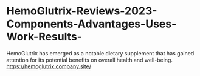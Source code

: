 # HemoGlutrix-Reviews-2023-Components-Advantages-Uses-Work-Results-
HemoGlutrix has emerged as a notable dietary supplement that has gained attention for its potential benefits on overall health and well-being. https://hemoglutrix.company.site/
